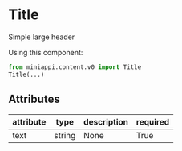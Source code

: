
# Title
Simple large header

Using this component:

```python
from miniappi.content.v0 import Title
Title(...)
```
## Attributes

| attribute  | type      | description | required |
|------------|-----------|-------------|----------|
| text | string | None | True |

